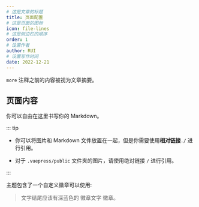 ```yaml
---
# 这是文章的标题
title: 页面配置
# 这是页面的图标
icon: file-lines
# 这是侧边栏的顺序
order: 1
# 设置作者
author: RUI
# 设置写作时间
date: 2022-12-21
---
```


`more` 注释之前的内容被视为文章摘要。

<!-- more -->


## 页面内容

你可以自由在这里书写你的 Markdown。

::: tip

- 你可以将图片和 Markdown 文件放置在一起，但是你需要使用**相对链接**`./` 进行引用。

- 对于 `.vuepress/public` 文件夹的图片，请使用绝对链接 `/` 进行引用。

:::

主题包含了一个自定义徽章可以使用:

> 文字结尾应该有深蓝色的 徽章文字 徽章。 <Badge text="徽章文字" color="#242378" />


